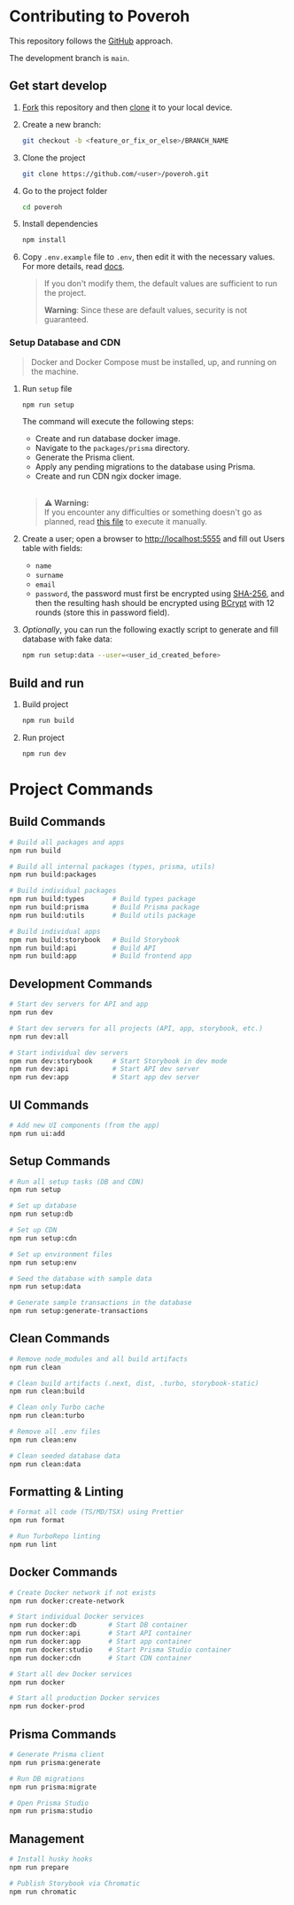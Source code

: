 # Contributing to Poveroh

This repository follows the [GitHub](https://docs.github.com/en/get-started/using-github/github-flow) approach.

The development branch is `main`.

## Get start develop

1. [Fork](https://github.com/Poveroh/poveroh/fork/) this repository and then [clone](https://docs.github.com/en/repositories/creating-and-managing-repositories/cloning-a-repository) it to your local device.
2. Create a new branch:
    ```bash
    git checkout -b <feature_or_fix_or_else>/BRANCH_NAME
    ```
3. Clone the project

    ```bash
    git clone https://github.com/<user>/poveroh.git
    ```

4. Go to the project folder

    ```bash
    cd poveroh
    ```

5. Install dependencies

    ```bash
    npm install
    ```

6. Copy `.env.example` file to `.env`, then edit it with the necessary values. For more details, read [docs](ENV_SETUP.md).

    > If you don't modify them, the default values are sufficient to run the project.
    >
    > **Warning**: Since these are default values, security is not guaranteed.

### Setup Database and CDN

> Docker and Docker Compose must be installed, up, and running on the machine.

1. Run `setup` file

    ```bash
    npm run setup
    ```

    The command will execute the following steps:

    - Create and run database docker image.
    - Navigate to the `packages/prisma` directory.
    - Generate the Prisma client.
    - Apply any pending migrations to the database using Prisma.
    - Create and run CDN ngix docker image.

    <br>

    > **⚠️ Warning:**  
    > If you encounter any difficulties or something doesn't go as planned, read [this file](./scripts/README.md) to execute it manually.

2. Create a user; open a browser to [http://localhost:5555](http://localhost:5555) and fill out Users table with fields:

    - `name`
    - `surname`
    - `email`
    - `password`, the password must first be encrypted using [SHA-256](https://codebeautify.org/sha256-hash-generator), and then the resulting hash should be encrypted using [BCrypt](https://bcrypt-generator.com/) with 12 rounds (store this in password field).

3. _Optionally_, you can run the following exactly script to generate and fill database with fake data:

    ```bash
    npm run setup:data --user=<user_id_created_before>
    ```

## Build and run

1. Build project

    ```bash
    npm run build
    ```

2. Run project

    ```bash
    npm run dev
    ```

# Project Commands

## Build Commands

```bash
# Build all packages and apps
npm run build

# Build all internal packages (types, prisma, utils)
npm run build:packages

# Build individual packages
npm run build:types       # Build types package
npm run build:prisma      # Build Prisma package
npm run build:utils       # Build utils package

# Build individual apps
npm run build:storybook   # Build Storybook
npm run build:api         # Build API
npm run build:app         # Build frontend app
```

## Development Commands

```bash
# Start dev servers for API and app
npm run dev

# Start dev servers for all projects (API, app, storybook, etc.)
npm run dev:all

# Start individual dev servers
npm run dev:storybook     # Start Storybook in dev mode
npm run dev:api           # Start API dev server
npm run dev:app           # Start app dev server
```

## UI Commands

```bash
# Add new UI components (from the app)
npm run ui:add
```

## Setup Commands

```bash
# Run all setup tasks (DB and CDN)
npm run setup

# Set up database
npm run setup:db

# Set up CDN
npm run setup:cdn

# Set up environment files
npm run setup:env

# Seed the database with sample data
npm run setup:data

# Generate sample transactions in the database
npm run setup:generate-transactions
```

## Clean Commands

```bash
# Remove node_modules and all build artifacts
npm run clean

# Clean build artifacts (.next, dist, .turbo, storybook-static)
npm run clean:build

# Clean only Turbo cache
npm run clean:turbo

# Remove all .env files
npm run clean:env

# Clean seeded database data
npm run clean:data
```

## Formatting & Linting

```bash
# Format all code (TS/MD/TSX) using Prettier
npm run format

# Run TurboRepo linting
npm run lint
```

## Docker Commands

```bash
# Create Docker network if not exists
npm run docker:create-network

# Start individual Docker services
npm run docker:db        # Start DB container
npm run docker:api       # Start API container
npm run docker:app       # Start app container
npm run docker:studio    # Start Prisma Studio container
npm run docker:cdn       # Start CDN container

# Start all dev Docker services
npm run docker

# Start all production Docker services
npm run docker-prod
```

## Prisma Commands

```bash
# Generate Prisma client
npm run prisma:generate

# Run DB migrations
npm run prisma:migrate

# Open Prisma Studio
npm run prisma:studio
```

## Management

```bash
# Install husky hooks
npm run prepare

# Publish Storybook via Chromatic
npm run chromatic
```

